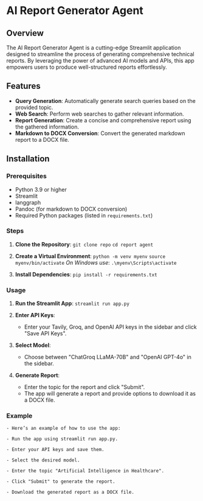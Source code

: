 # AI Report Generator Agent

## Overview

The AI Report Generator Agent is a cutting-edge Streamlit application designed to streamline the process of generating comprehensive technical reports. By leveraging the power of advanced AI models and APIs, this app empowers users to produce well-structured reports effortlessly.

## Features

- **Query Generation**: Automatically generate search queries based on the provided topic.
- **Web Search**: Perform web searches to gather relevant information.
- **Report Generation**: Create a concise and comprehensive report using the gathered information.
- **Markdown to DOCX Conversion**: Convert the generated markdown report to a DOCX file.

## Installation

### Prerequisites

- Python 3.9 or higher
- Streamlit
- langgraph
- Pandoc (for markdown to DOCX conversion)
- Required Python packages (listed in `requirements.txt`)

### Steps

1. **Clone the Repository**:
   `git clone repo`
   `cd report agent`
2. **Create a Virtual Environment**:
    `python -m venv myenv`
    `source myenv/bin/activate`
    *On Windows use*: `.\myenv\Scripts\activate`

3. **Install Dependencies**:
    `pip install -r requirements.txt`

### Usage

1. **Run the Streamlit App**:
`streamlit run app.py`

2. **Enter API Keys**:
    - Enter your Tavily, Groq, and OpenAI API keys in the sidebar and click "Save API Keys".

3. **Select Model**:
    - Choose between "ChatGroq LLaMA-70B" and "OpenAI GPT-4o" in the sidebar.

4. **Generate Report**:
    - Enter the topic for the report and click "Submit".
    - The app will generate a report and provide options to download it as a DOCX file.

### Example

    - Here’s an example of how to use the app:

    - Run the app using streamlit run app.py.

    - Enter your API keys and save them.

    - Select the desired model.

    - Enter the topic "Artificial Intelligence in Healthcare".

    - Click "Submit" to generate the report.

    - Download the generated report as a DOCX file.
    